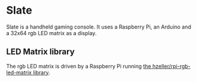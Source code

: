 # Slate
Slate is a handheld gaming console. It uses a Raspberry Pi, an Arduino and a 32x64 rgb LED matrix as a display.

## LED Matrix library
The rgb LED matrix is driven by a Raspberry Pi running [the hzeller/rpi-rgb-led-matrix library](https://github.com/hzeller/rpi-rgb-led-matrix).
